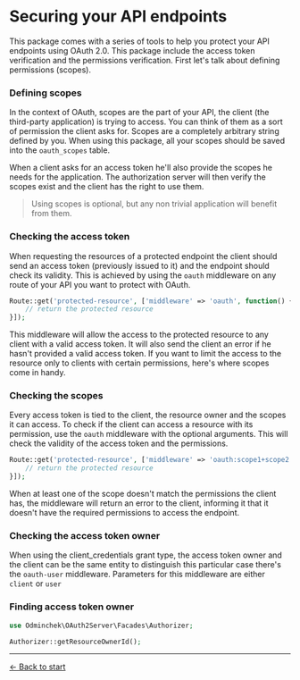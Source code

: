 # Securing your API endpoints

This package comes with a series of tools to help you protect your API endpoints using OAuth 2.0. This package include the access token verification and the permissions verification. First let's talk about defining permissions (scopes).

### Defining scopes

In the context of OAuth, scopes are the part of your API, the client (the third-party application) is trying to access. You can think of them as a sort of permission the client asks for. Scopes are a completely arbitrary string defined by you. When using this package, all your scopes should be saved into the `oauth_scopes` table.

When a client asks for an access token he'll also provide the scopes he needs for the application. The authorization server will then verify the scopes exist and the client has the right to use them.

> Using scopes is optional, but any non trivial application will benefit from them.

### Checking the access token

When requesting the resources of a protected endpoint the client should send an access token (previously issued to it) and the endpoint should check its validity. This is achieved by using the `oauth` middleware on any route of your API you want to protect with OAuth.

```php
Route::get('protected-resource', ['middleware' => 'oauth', function() {
    // return the protected resource
}]);
```

This middleware will allow the access to the protected resource to any client with a valid access token. It will also send the client an error if he hasn't provided a valid access token. If you want to limit the access to the resource only to clients with certain permissions, here's where scopes come in handy.

### Checking the scopes

Every access token is tied to the client, the resource owner and the scopes it can access. To check if the client can access a resource with its permission, use the `oauth` middleware with the optional arguments. This will check the validity of the access token and the permissions.

```php
Route::get('protected-resource', ['middleware' => 'oauth:scope1+scope2', function() {
    // return the protected resource
}]);
```

When at least one of the scope doesn't match the permissions the client has, the middleware will return an error to the client, informing it that it doesn't have the required permissions to access the endpoint.

### Checking the access token owner

When using the client_credentials grant type, the access token owner and the client can be the same entity to distinguish this particular case there's the `oauth-user` middleware. Parameters for this middleware are either `client` or `user`

### Finding access token owner

```php
use Odminchek\OAuth2Server\Facades\Authorizer;

Authorizer::getResourceOwnerId();
```

---

[&larr; Back to start](../README.md)
